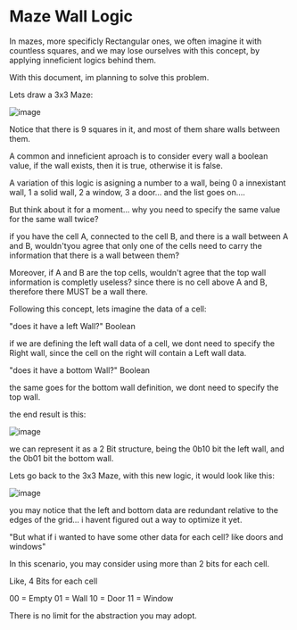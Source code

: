 # Maze Wall Logic
In mazes, more specificly Rectangular ones, we often imagine it with countless squares, and we may lose ourselves with this concept, by applying inneficient logics behind them.

With this document, im planning to solve this problem.

Lets draw a 3x3 Maze:

![image](https://user-images.githubusercontent.com/64809360/227978717-2e4682de-dbf6-457d-8a10-87c684693f6b.png)

Notice that there is 9 squares in it, and most of them share walls between them.

A common and inneficient aproach is to consider every wall a boolean value, if the wall exists, then it is true, otherwise it is false.

A variation of this logic is asigning a number to a wall, being 0 a innexistant wall, 1 a solid wall, 2 a window, 3 a door... and the list goes on....

But think about it for a moment... why you need to specify the same value for the same wall twice?

if you have the cell A, connected to the cell B, and there is a wall between A and B, wouldn'tyou agree that only one of the cells need to carry the information that there is a wall between them?

Moreover, if A and B are the top cells, wouldn't agree that the top wall information is completly useless? since there is no cell above A and B, therefore there MUST be a wall there.

Following this concept, lets imagine the data of a cell:

"does it have a left Wall?" Boolean

if we are defining the left wall data of a cell, we dont need to specify the Right wall, since the cell on the right will contain a Left wall data.

"does it have a bottom Wall?" Boolean

the same goes for the bottom wall definition, we dont need to specify the top wall.

the end result is this:

![image](https://user-images.githubusercontent.com/64809360/227978925-1ad97114-ad09-4e64-96c6-9d782dcdd3f9.png)

we can represent it as a 2 Bit structure, being the 0b10 bit the left wall, and the 0b01 bit the bottom wall.

Lets go back to the 3x3 Maze, with this new logic, it would look like this:

![image](https://user-images.githubusercontent.com/64809360/227979227-7489584f-d1ea-4069-be97-c5f8eebdc8ea.png)

you may notice that the left and bottom data are redundant relative to the edges of the grid... i havent figured out a way to optimize it yet.

"But what if i wanted to have some other data for each cell? like doors and windows"

In this scenario, you may consider using more than 2 bits for each cell.

Like, 4 Bits for each cell

00 = Empty
01 = Wall
10 = Door
11 = Window

There is no limit for the abstraction you may adopt.

